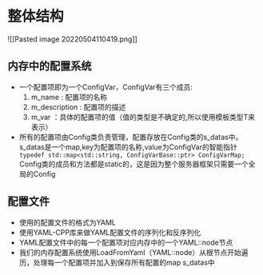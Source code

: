 # 整体结构
![[Pasted image 20220504110419.png]]
## 内存中的配置系统
- 一个配置项即为一个ConfigVar，ConfigVar有三个成员:
	1. m_name : 配置项的名称
	2. m_description : 配置项的描述
	3. m_var ：具体的配置项的值（值的类型是不确定的,所以使用模板类型T来表示）
- 所有的配置项由Config类负责管理，配置存放在Config类的s_datas中。s_datas是一个map,key为配置项的名称,value为ConfigVar的智能指针
	` typedef std::map<std::string, ConfigVarBase::ptr> ConfigVarMap;`
	Config类的成员和方法都是static的，这是因为整个服务器框架只需要一个全局的Config
## 配置文件
- 使用的配置文件的格式为YAML
- 使用YAML-CPP库来做YAML配置文件的序列化和反序列化
- YAML配置文件中的每一个配置项对应内存中的一个YAML::node节点
- 我们的内存配置系统使用LoadFromYaml（YAML::node）从根节点开始遍历，处理每一个配置项并加入到保存所有配置的map s_datas中
